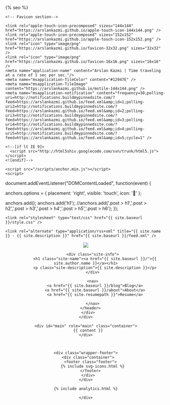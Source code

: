 <!DOCTYPE html>
<html>
  <head>
    {% seo %}
    
    <!-- Favicon section-->
    
    <link rel="apple-touch-icon-precomposed" sizes="144x144" href="https://arslankazmi.github.io/apple-touch-icon-144x144.png" />
    <link rel="apple-touch-icon-precomposed" sizes="152x152" href="https://arslankazmi.github.io/apple-touch-icon-152x152.png" />
    <link rel="icon" type="image/png" href="https://arslankazmi.github.io/favicon-32x32.png" sizes="32x32" />
    <link rel="icon" type="image/png" href="https://arslankazmi.github.io/favicon-16x16.png" sizes="16x16" />
    <meta name="application-name" content="Arslan Kazmi | Time traveling at a rate of 1 sec per sec."/>
    <meta name="msapplication-TileColor" content="#12947E" />
    <meta name="msapplication-TileImage" content="https://arslankazmi.github.io/mstile-144x144.png" />
    <meta name="msapplication-notification" content="frequency=30;polling-uri=http://notifications.buildmypinnedsite.com/?feed=https://arslankazmi.github.io/feed.xml&amp;id=1;polling-uri2=http://notifications.buildmypinnedsite.com/?feed=https://arslankazmi.github.io/feed.xml&amp;id=2;polling-uri3=http://notifications.buildmypinnedsite.com/?feed=https://arslankazmi.github.io/feed.xml&amp;id=3;polling-uri4=http://notifications.buildmypinnedsite.com/?feed=https://arslankazmi.github.io/feed.xml&amp;id=4;polling-uri5=http://notifications.buildmypinnedsite.com/?feed=https://arslankazmi.github.io/feed.xml&amp;id=5;cycle=1" />

    <!--[if lt IE 9]>
      <script src="http://html5shiv.googlecode.com/svn/trunk/html5.js"></script>
    <![endif]-->

    <script src="/scripts/anchor.min.js"></script>
    <script>
    

document.addEventListener("DOMContentLoaded", function(event) {
 
  
  anchors.options = {
  placement: 'right',
  visible: 'touch',
  icon: ''
};
  
  anchors.add();
  anchors.add('h1');
  //anchors.add('.post > h1','.post > h2','.post > h3','.post > h4','.post > h5','.post > h6');
});

</script>
    
    <link rel="stylesheet" type="text/css" href="{{ site.baseurl }}/style.css" />
    
    <link rel="alternate" type="application/rss+xml" title="{{ site.name }} - {{ site.description }}" href="{{ site.baseurl }}/feed.xml" />

    
  </head>
  <script>anchors.options.placement = 'left';anchors.add('.post-content > h2, .post-content > h3, .post-content > h4, .post-content > h5, .post-content > h6');</script>
  <body>
  <div id="bg">
      <img src="{{ page.bgimg}}" alt="">
  </div>
  <div id="page-wrap">
    <div class="wrapper-masthead">
      <div class="container">
        <header class="masthead clearfix">
          <a href="{{ site.baseurl }}/" class="site-avatar"><img src="{{ site.avatar }}" /></a>

          <div class="site-info">
            <h1 class="site-name"><a href="{{ site.baseurl }}/">{{ site.author.name }}</a></h1>
            <p class="site-description">{{ site.description }}</p>
          </div>

          <nav>
            <a href="{{ site.baseurl }}/blog">Blog</a>
            <a href="{{ site.baseurl }}/about">About</a>
            <a href="{{ site.resumepath }}">Resume</a>
            
          </nav>
        </header>
      </div>
    </div>
  
    <div id="main" role="main" class="container">
      {{ content }}
    </div>

  

    <div class="wrapper-footer">
      <div class="container">
        <footer class="footer">
          {% include svg-icons.html %}
        </footer>
      </div>
    </div>

    {% include analytics.html %}
    
    </div>
    
  </body>
</html>
